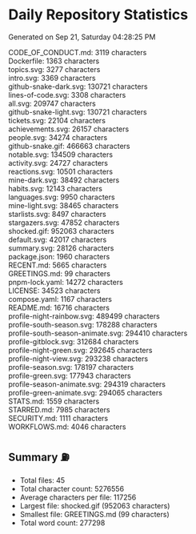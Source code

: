 # Daily Repository Statistics
Generated on Sep 21, Saturday 04:28:25 PM  

CODE_OF_CONDUCT.md: 3119 characters  
Dockerfile: 1363 characters  
topics.svg: 3277 characters  
intro.svg: 3369 characters  
github-snake-dark.svg: 130721 characters  
lines-of-code.svg: 3308 characters  
all.svg: 209747 characters  
github-snake-light.svg: 130721 characters  
tickets.svg: 22104 characters  
achievements.svg: 26157 characters  
people.svg: 34274 characters  
github-snake.gif: 466663 characters  
notable.svg: 134509 characters  
activity.svg: 24727 characters  
reactions.svg: 10501 characters  
mine-dark.svg: 38492 characters  
habits.svg: 12143 characters  
languages.svg: 9950 characters  
mine-light.svg: 38465 characters  
starlists.svg: 8497 characters  
stargazers.svg: 47852 characters  
shocked.gif: 952063 characters  
default.svg: 42017 characters  
summary.svg: 28126 characters  
package.json: 1960 characters  
RECENT.md: 5665 characters  
GREETINGS.md: 99 characters  
pnpm-lock.yaml: 14272 characters  
LICENSE: 34523 characters  
compose.yaml: 1167 characters  
README.md: 16716 characters  
profile-night-rainbow.svg: 489499 characters  
profile-south-season.svg: 178288 characters  
profile-south-season-animate.svg: 294410 characters  
profile-gitblock.svg: 312684 characters  
profile-night-green.svg: 292645 characters  
profile-night-view.svg: 293238 characters  
profile-season.svg: 178197 characters  
profile-green.svg: 177943 characters  
profile-season-animate.svg: 294319 characters  
profile-green-animate.svg: 294065 characters  
STATS.md: 1559 characters  
STARRED.md: 7985 characters  
SECURITY.md: 1111 characters  
WORKFLOWS.md: 4046 characters  

## Summary ⛽  
- Total files: 45  
- Total character count: 5276556  
- Average characters per file: 117256  
- Largest file: shocked.gif (952063 characters)  
- Smallest file: GREETINGS.md (99 characters)  
- Total word count: 277298  
